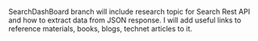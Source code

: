SearchDashBoard branch will include research topic for Search Rest API and how to extract data from JSON response.
I will add useful links to reference materials, books, blogs, technet articles to it.
